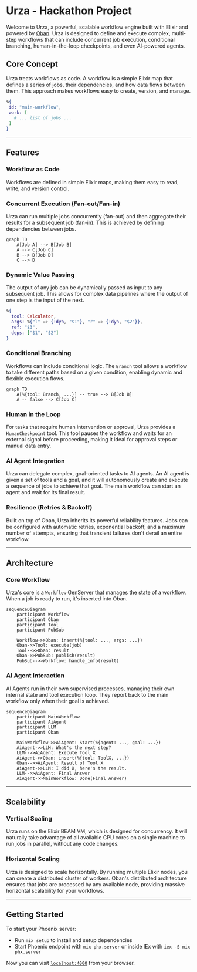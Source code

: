 # Urza - Hackathon Project

Welcome to Urza, a powerful, scalable workflow engine built with Elixir and powered by [Oban](https://getoban.pro/). Urza is designed to define and execute complex, multi-step workflows that can include concurrent job execution, conditional branching, human-in-the-loop checkpoints, and even AI-powered agents.

## Core Concept

Urza treats workflows as code. A workflow is a simple Elixir map that defines a series of jobs, their dependencies, and how data flows between them. This approach makes workflows easy to create, version, and manage.

```elixir
%{ 
 id: "main-workflow",
 work: [
   # ... list of jobs ...
 ]
}
```

---

## Features

### Workflow as Code

Workflows are defined in simple Elixir maps, making them easy to read, write, and version control.

### Concurrent Execution (Fan-out/Fan-in)

Urza can run multiple jobs concurrently (fan-out) and then aggregate their results for a subsequent job (fan-in). This is achieved by defining dependencies between jobs.

```mermaid
graph TD
    A[Job A] --> B[Job B]
    A --> C[Job C]
    B --> D[Job D]
    C --> D
```

### Dynamic Value Passing

The output of any job can be dynamically passed as input to any subsequent job. This allows for complex data pipelines where the output of one step is the input of the next.

```elixir
%{
  tool: Calculator,
  args: %{"l" => {:dyn, "$1"}, "r" => {:dyn, "$2"}},
  ref: "$3",
  deps: ["$1", "$2"]
}
```

### Conditional Branching

Workflows can include conditional logic. The `Branch` tool allows a workflow to take different paths based on a given condition, enabling dynamic and flexible execution flows.

```mermaid
graph TD
    A[%{tool: Branch, ...}] -- true --> B[Job B]
    A -- false --> C[Job C]
```

### Human in the Loop

For tasks that require human intervention or approval, Urza provides a `HumanCheckpoint` tool. This tool pauses the workflow and waits for an external signal before proceeding, making it ideal for approval steps or manual data entry.

### AI Agent Integration

Urza can delegate complex, goal-oriented tasks to AI agents. An AI agent is given a set of tools and a goal, and it will autonomously create and execute a sequence of jobs to achieve that goal. The main workflow can start an agent and wait for its final result.

### Resilience (Retries & Backoff)

Built on top of Oban, Urza inherits its powerful reliability features. Jobs can be configured with automatic retries, exponential backoff, and a maximum number of attempts, ensuring that transient failures don't derail an entire workflow.

---

## Architecture

### Core Workflow

Urza's core is a `Workflow` GenServer that manages the state of a workflow. When a job is ready to run, it's inserted into Oban.

```mermaid
sequenceDiagram
    participant Workflow
    participant Oban
    participant Tool
    participant PubSub

    Workflow->>Oban: insert(%{tool: ..., args: ...})
    Oban->>Tool: execute(job)
    Tool-->>Oban: result
    Oban->>PubSub: publish(result)
    PubSub-->>Workflow: handle_info(result)
```

### AI Agent Interaction

AI Agents run in their own supervised processes, managing their own internal state and tool execution loop. They report back to the main workflow only when their goal is achieved.

```mermaid
sequenceDiagram
    participant MainWorkflow
    participant AiAgent
    participant LLM
    participant Oban

    MainWorkflow->>AiAgent: Start(%{agent: ..., goal: ...})
    AiAgent->>LLM: What's the next step?
    LLM-->>AiAgent: Execute Tool X
    AiAgent->>Oban: insert(%{tool: ToolX, ...})
    Oban-->>AiAgent: Result of Tool X
    AiAgent->>LLM: I did X, here's the result.
    LLM-->>AiAgent: Final Answer
    AiAgent->>MainWorkflow: Done(Final Answer)
```

---

## Scalability

### Vertical Scaling

Urza runs on the Elixir BEAM VM, which is designed for concurrency. It will naturally take advantage of all available CPU cores on a single machine to run jobs in parallel, without any code changes.

### Horizontal Scaling

Urza is designed to scale horizontally. By running multiple Elixir nodes, you can create a distributed cluster of workers. Oban's distributed architecture ensures that jobs are processed by any available node, providing massive horizontal scalability for your workflows.

---

## Getting Started

To start your Phoenix server:

* Run `mix setup` to install and setup dependencies
* Start Phoenix endpoint with `mix phx.server` or inside IEx with `iex -S mix phx.server`

Now you can visit [`localhost:4000`](http://localhost:4000) from your browser.